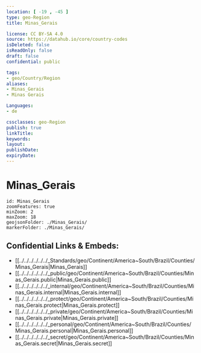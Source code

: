 ```yaml
---
location: [ -19 , -45 ] 
type: geo-Region
title: Minas_Gerais

license: CC BY-SA 4.0
source: https://datahub.io/core/country-codes
isDeleted: false
isReadOnly: false
draft: false
confidential: public

tags:
- geo/Country/Region
aliases:
- Minas_Gerais
- Minas Gerais

Languages:
- de

cssclasses: geo-Region
publish: true
linkTitle: 
keywords: 
layout: 
publishDate: 
expiryDate: 
---
```


# Minas_Gerais

```leaflet
id: Minas_Gerais
zoomFeatures: true 
minZoom: 2 
maxZoom: 18
geojsonFolder: ./Minas_Gerais/
markerFolder: ./Minas_Gerais/
```


## Confidential Links & Embeds: 
- [[../../../../../../_Standards/geo/Continent/America~South/Brazil/Counties/Minas_Gerais|Minas_Gerais]] 
- [[../../../../../../_public/geo/Continent/America~South/Brazil/Counties/Minas_Gerais.public|Minas_Gerais.public]] 
- [[../../../../../../_internal/geo/Continent/America~South/Brazil/Counties/Minas_Gerais.internal|Minas_Gerais.internal]] 
- [[../../../../../../_protect/geo/Continent/America~South/Brazil/Counties/Minas_Gerais.protect|Minas_Gerais.protect]] 
- [[../../../../../../_private/geo/Continent/America~South/Brazil/Counties/Minas_Gerais.private|Minas_Gerais.private]] 
- [[../../../../../../_personal/geo/Continent/America~South/Brazil/Counties/Minas_Gerais.personal|Minas_Gerais.personal]] 
- [[../../../../../../_secret/geo/Continent/America~South/Brazil/Counties/Minas_Gerais.secret|Minas_Gerais.secret]] 


